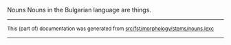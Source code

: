 Nouns
Nouns in the Bulgarian language are things.

* * *

<small>This (part of) documentation was generated from [src/fst/morphology/stems/nouns.lexc](https://github.com/giellalt/lang-bul/blob/main/src/fst/morphology/stems/nouns.lexc)</small>

---

